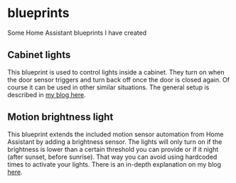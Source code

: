 # blueprints
Some Home Assistant blueprints I have created

## Cabinet lights
This blueprint is used to control lights inside a cabinet. They turn on when the door sensor triggers and turn back off once the door is closed again. Of course it can be used in other similar situations. The general setup is described in [my blog here](https://thesmarthomejourney.com/2020/07/07/diy-smart-wardrobe-lights/).

## Motion brightness light
This blueprint extends the included motion sensor automation from Home Assistant by adding a brightness sensor. The lights will only turn on if the brightness is lower than a certain threshold you can provide or if it night (after sunset, before sunrise). That way you can avoid using hardcoded times to activate your lights. There is an in-depth explanation on my blog [here](https://thesmarthomejourney.com/2021/04/19/ultimate-smart-light-system/).  